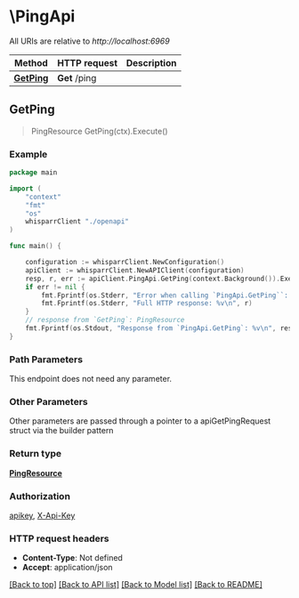 # \PingApi

All URIs are relative to *http://localhost:6969*

Method | HTTP request | Description
------------- | ------------- | -------------
[**GetPing**](PingApi.md#GetPing) | **Get** /ping | 



## GetPing

> PingResource GetPing(ctx).Execute()



### Example

```go
package main

import (
    "context"
    "fmt"
    "os"
    whisparrClient "./openapi"
)

func main() {

    configuration := whisparrClient.NewConfiguration()
    apiClient := whisparrClient.NewAPIClient(configuration)
    resp, r, err := apiClient.PingApi.GetPing(context.Background()).Execute()
    if err != nil {
        fmt.Fprintf(os.Stderr, "Error when calling `PingApi.GetPing``: %v\n", err)
        fmt.Fprintf(os.Stderr, "Full HTTP response: %v\n", r)
    }
    // response from `GetPing`: PingResource
    fmt.Fprintf(os.Stdout, "Response from `PingApi.GetPing`: %v\n", resp)
}
```

### Path Parameters

This endpoint does not need any parameter.

### Other Parameters

Other parameters are passed through a pointer to a apiGetPingRequest struct via the builder pattern


### Return type

[**PingResource**](PingResource.md)

### Authorization

[apikey](../README.md#apikey), [X-Api-Key](../README.md#X-Api-Key)

### HTTP request headers

- **Content-Type**: Not defined
- **Accept**: application/json

[[Back to top]](#) [[Back to API list]](../README.md#documentation-for-api-endpoints)
[[Back to Model list]](../README.md#documentation-for-models)
[[Back to README]](../README.md)

